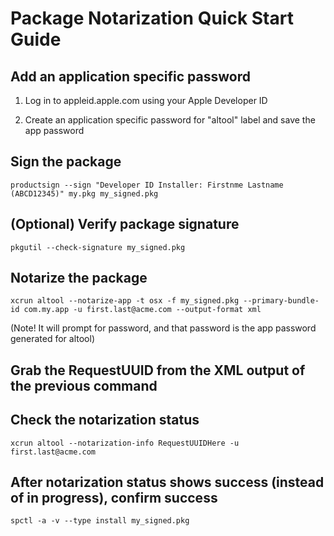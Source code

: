 # Package Notarization Quick Start Guide

## Add an application specific password

1) Log in to appleid.apple.com using your Apple Developer ID

2) Create an application specific password for "altool" label and save the app password

## Sign the package

`productsign --sign "Developer ID Installer: Firstnme Lastname (ABCD12345)" my.pkg my_signed.pkg`

## (Optional) Verify package signature

`pkgutil --check-signature my_signed.pkg`

## Notarize the package

`xcrun altool --notarize-app -t osx -f my_signed.pkg --primary-bundle-id com.my.app -u first.last@acme.com --output-format xml`

(Note! It will prompt for password, and that password is the app password generated for altool)

## Grab the RequestUUID from the XML output of the previous command

## Check the notarization status

`xcrun altool --notarization-info RequestUUIDHere -u first.last@acme.com
`
## After notarization status shows success (instead of in progress), confirm success

`spctl -a -v --type install my_signed.pkg`
